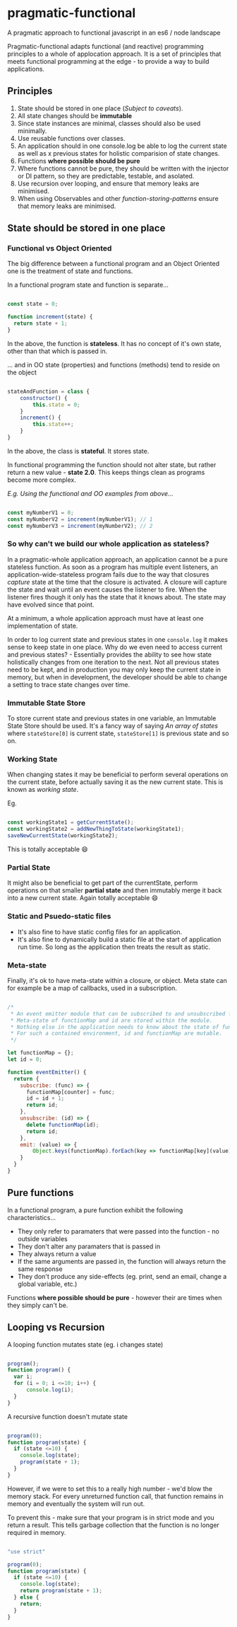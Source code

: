 # pragmatic-functional
A pragmatic approach to functional javascript in an es6 / node landscape

Pragmatic-functional adapts functional (and reactive) programming principles to a whole of applocation approach. It is a set of principles that meets functional programming at the edge - to provide a way to build applications.

Principles
----------

1. State should be stored in one place (*Subject to caveats*).
1. All state changes should be **immutable**
1. Since state instances are minimal, classes should also be used minimally.
1. Use reusable functions over classes.
1. An application should in one console.log be able to log the current state as well as x previous states for holistic comparision of state changes.
1. Functions **where possible should be pure**
1. Where functions cannot be pure, they should be written with the injector or DI pattern, so they are predictable, testable, and asolated.
1. Use recursion over looping, and ensure that memory leaks are minimised.
1. When using Observables and other *function-storing-patterns* ensure that memory leaks are minimised.


## State should be stored in one place

### Functional vs Object Oriented

The big difference between a functional program and an Object Oriented one is the treatment of state and functions.

In a functional program state and function is separate...

```javascript

const state = 0;

function increment(state) {
  return state + 1;
}

```

In the above, the function is **stateless**. It has no concept of it's own state, other than that which is passed in.

... and in OO state (properties) and functions (methods) tend to reside on the object

```javascript

stateAndFunction = class {
  	constructor() {
    	this.state = 0;
    }
	increment() {
    	this.state++;
    }
}

```

In the above, the class is **stateful**. It stores state.

In functional programming the function should not alter state, but rather return a new value - **state 2.0**. 
This keeps things clean as programs become more complex.

*E.g. Using the functional and OO examples from above...*

```javascript

const myNumberV1 = 0;
const myNumberV2 = increment(myNumberV1); // 1
const myNumberV3 = increment(myNumberV2); // 2

```

### So why can't we build our whole application as stateless?

In a pragmatic-whole application approach, an application cannot be a pure stateless function. As soon as a program has multiple event listeners, an application-wide-stateless program fails due to the way that closures *capture* state at the time that the closure is activated. A closure will capture the state and wait until an event causes the listener to fire. When the listener fires though it only has the state that it knows about. The state may have evolved since that point.

At a minimum, a whole application approach must have at least one implementation of state.

In order to log current state and previous states in one `console.log` it makes sense to keep state in one place. Why do we even need to access current and previous states? - Essentially provides the ability to see how state holistically changes from one iteration to the next. Not all previous states need to be kept, and in production you may only keep the current state in memory, but when in development, the developer should be able to change a setting to trace state changes over time.

### Immutable State Store

To store current state and previous states in one variable, an Immutable State Store should be used. It's a fancy way of saying *An array of states* where `stateStore[0]` is current state, `stateStore[1]` is previous state and so on.

### Working State
When changing states it may be beneficial to perform several operations on the current state, before actually saving it as the new current state. This is known as *working state*.

Eg.

```javascript

const workingState1 = getCurrentState();
const workingState2 = addNewThingToState(workingState1);
saveNewCurrentState(workingState2);

```

This is totally acceptable :smile:

### Partial State
It might also be beneficial to get part of the currentState, perform operations on that smaller **partial state** and then immutably merge it back into a new current state. Again totally acceptable :smile:

### Static and Psuedo-static files
- It's also fine to have static config files for an application.
- It's also fine to dynamically build a static file at the start of application run time. So long as the application then treats the result as static.

### Meta-state
Finally, it's ok to have meta-state within a closure, or object. Meta state can for example be a map of callbacks, used in a subscription.

```javascript

/* 
 * An event emitter module that can be subscribed to and unsubscribed from.
 * Meta-state of functionMap and id are stored within the module.
 * Nothing else in the application needs to know about the state of functionMap and id.
 * For such a contained environment, id and functionMap are mutable.
 */

let functionMap = {};
let id = 0;

function eventEmitter() {
  return {
    subscribe: (func) => {
      functionMap[counter] = func;
      id = id + 1;
      return id;
    },
    unsubscribe: (id) => {
      delete functionMap(id);
      return id;
    },
    emit: (value) => {
    	Object.keys(functionMap).forEach(key => functionMap[key](value));
    }
  }
}

```

Pure functions
--------------

In a functional program, a pure function exhibit the following characteristics...

- They only refer to paramaters that were passed into the function - no outside variables
- They don't alter any paramaters that is passed in
- They always return a value
- If the same arguments are passed in, the function will always return the same response
- They don't produce any side-effects (eg. print, send an email, change a global variable, etc.)

Functions **where possible should be pure** - however their are times when they simply can't be.



Looping vs Recursion
----------------------------

A looping function mutates state (eg. i changes state)

```javascript

program();
function program() {
  var i;
  for (i = 0; i <=10; i++) {
      console.log(i);
  } 
}

```

A recursive function doesn't mutate state

```javascript

program(0);
function program(state) {
  if (state <=10) {
    console.log(state);
  	program(state + 1);
  }
}

```

However, if we were to set this to a really high number - we'd blow the memory stack. For every unreturned function call, that function remains in memory and eventually the system will run out.

To prevent this - make sure that your program is in strict mode and you return a result. This tells garbage collection that the function is no longer required in memory.

```javascript

"use strict"

program(0);
function program(state) {
  if (state <=10) {
    console.log(state);
  	return program(state + 1);
  } else {
    return;
  }
}

```

